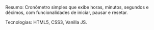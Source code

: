 

Resumo:
Cronômetro simples que exibe horas, minutos, segundos e décimos, com funcionalidades de iniciar, pausar e resetar.

Tecnologias: HTML5, CSS3, Vanilla JS.


